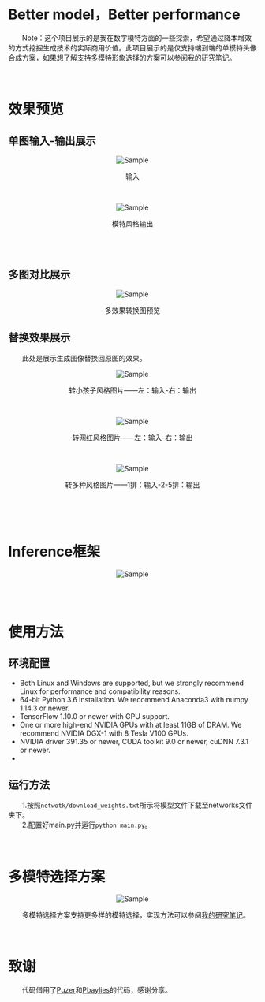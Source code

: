 # Better model，Better performance
&emsp;&emsp;Note：这个项目展示的是我在数字模特方面的一些探索，希望通过降本增效的方式挖掘生成技术的实际商用价值。此项目展示的是仅支持端到端的单模特头像合成方案，如果想了解支持多模特形象选择的方案可以参阅<a href='http://www.seeprettyface.com/research_notes.html'>我的研究笔记</a>。<br />
<br /><br />
# 效果预览
## 单图输入-输出展示
<p align="center">
	<img src="https://github.com/a312863063/Model-Swap-Face/blob/main/pics/single_input.png" alt="Sample">
</p>
<p align="center">输入</p><br/>
<p align="center">
	<img src="https://github.com/a312863063/Model-Swap-Face/blob/main/pics/single_output.png" alt="Sample">
</p>
<p align="center">模特风格输出</p><br/><br/>

## 多图对比展示
<p align="center">
	<img src="https://github.com/a312863063/Model-Swap-Face/blob/main/pics/preview.jpg" alt="Sample">
</p>
<p align="center">多效果转换图预览</p>

## 替换效果展示
&emsp;&emsp;此处是展示生成图像替换回原图的效果。<br/>
<p align="center">
	<img src="https://github.com/a312863063/Model-Swap-Face/blob/main/pics/example_2kids.jpg" alt="Sample">
</p>
<p align="center">转小孩子风格图片——左：输入-右：输出</p><br/>
<p align="center">
	<img src="https://github.com/a312863063/Model-Swap-Face/blob/main/pics/example_2wanghong.png" alt="Sample">
</p>
<p align="center">转网红风格图片——左：输入-右：输出</p><br/>
<p align="center">
	<img src="https://github.com/a312863063/Model-Swap-Face/blob/main/pics/examples_mix.jpg" alt="Sample">
</p>
<p align="center">转多种风格图片——1排：输入-2-5排：输出</p><br/>
<br /><br />

# Inference框架
<p align="center">
	<img src="https://github.com/a312863063/Model-Swap-Face/blob/main/pics/architecture.png" alt="Sample">
</p>
<br /><br />

# 使用方法

## 环境配置
* Both Linux and Windows are supported, but we strongly recommend Linux for performance and compatibility reasons.
* 64-bit Python 3.6 installation. We recommend Anaconda3 with numpy 1.14.3 or newer.
* TensorFlow 1.10.0 or newer with GPU support.
* One or more high-end NVIDIA GPUs with at least 11GB of DRAM. We recommend NVIDIA DGX-1 with 8 Tesla V100 GPUs.
* NVIDIA driver 391.35 or newer, CUDA toolkit 9.0 or newer, cuDNN 7.3.1 or newer.
* 
## 运行方法
&emsp;&emsp;1.按照```netwotk/download_weights.txt```所示将模型文件下载至networks文件夹下。<br />
&emsp;&emsp;2.配置好main.py并运行```python main.py```。<br />
<br /><br />

# 多模特选择方案
<p align="center">
	<img src="https://github.com/a312863063/Model-Swap-Face/blob/main/pics/multi-model-solution.png" alt="Sample">
</p>
&emsp;&emsp;多模特选择方案支持更多样的模特选择，实现方法可以参阅<a href='http://www.seeprettyface.com/research_notes.html'>我的研究笔记</a>。<br />
<br /><br />

# 致谢
&emsp;&emsp;代码借用了<a href='https://github.com/Puzer/stylegan-encoder'>Puzer</a>和<a href='https://github.com/pbaylies/stylegan-encoder'>Pbaylies</a>的代码，感谢分享。<br />
<br /><br />
